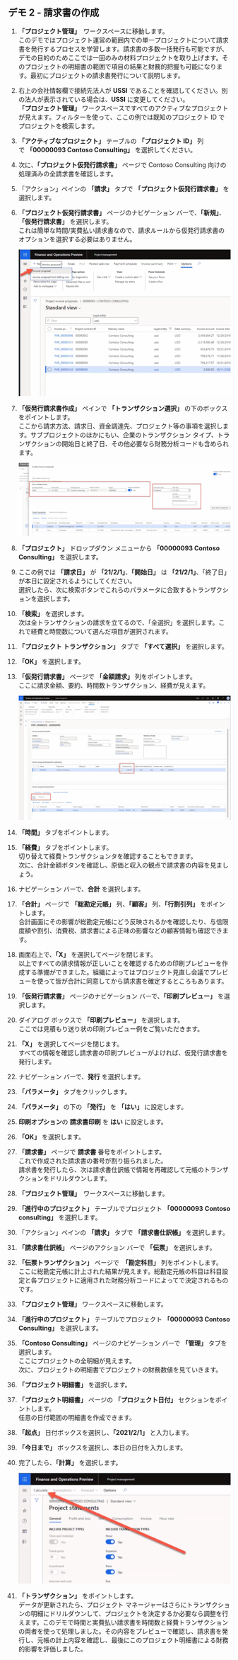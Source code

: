 ﻿---
demo:
    title: 'デモ 2: 請求書の作成'
    module: 'モジュール 5: Microsoft Dynamics 365 Project Operations の基礎を学ぶ'
---

## デモ 2 - 請求書の作成

1. **「プロジェクト管理」**　ワークスペースに移動します。  
    このデモではプロジェクト運営の範囲内での単一プロジェクトについて請求書を発行するプロセスを学習します。請求書の多数一括発行も可能ですが、デモの目的のためここでは一回のみの材料プロジェクトを取り上げます。そのプロジェクトの明細書の範囲で項目の結果と財務的把握も可能になります。最初にプロジェクトの請求書発行について説明します。 

1. 右上の会社情報欄で接続先法人が **USSI** であることを確認してください。別の法人が表示されている場合は、**USSI** に変更してください。  
    **「プロジェクト管理」** ワークスペースですべてのアクティブなプロジェクトが見えます。フィルターを使って、ここの例では既知のプロジェクト ID でプロジェクトを検索します。 

1. **「アクティブなプロジェクト」** テーブルの **「プロジェクト ID」** 列で **「00000093 Contoso Consulting」** を選択してください。  

1. 次に、**「プロジェクト仮発行請求書」** ページで Contoso Consulting 向けの処理済みの全請求書を確認します。 

1. 「アクション」ペインの **「請求」** タブで **「プロジェクト仮発行請求書」** を選択します。 

1. **「プロジェクト仮発行請求書」** ページのナビゲーション バーで、**「新規」**、**「仮発行請求書」** を選択します。  
    これは簡単な時間/実費払い請求書なので、請求ルールから仮発行請求書のオプションを選択する必要はありません。 

    ![「プロジェクト仮発行請求書」ページで新規仮発行請求書が強調表示されているスクリーンショット。](./media/projops_invoice_1_new_invoice_proposal.png)

1. **「仮発行請求書作成」** ペインで **「トランザクション選択」** の下のボックスをポイントします。  
    ここから請求方法、請求日、資金調達先、プロジェクト等の事項を選択します。サブプロジェクトのほかにもい、企業のトランザクション タイプ、トランザクションの開始日と終了日、その他必要なら財務分析コードも含められます。 

    ![「仮発行請求書作成」ペインの「トランザクション」セクションが強調表示されているスクリーンショット。](./media/projops_invoice_2_select_transactions.png)

1. **「プロジェクト」** ドロップダウン メニューから **「00000093 Contoso Consulting」** を選択します。 

1. ここの例では **「請求日」** が **「21/2/1」**、**「開始日」** は **「21/2/1」**、「終了日」が本日に設定されるようにしてください。  
    選択したら、次に検索ボタンでこれらのパラメータに合致するトランザクションを選択します。

1. **「検索」** を選択します。  
    次は全トランザクションの請求を立てるので、「全選択」を選択します。これで経費と時間数について選んだ項目が選択されます。

1. **「プロジェクト トランザクション」** タブで **「すべて選択」** を選択します。

1. **「OK」** を選択します。 

1. **「仮発行請求書」** ページで **「金額請求」** 列をポイントします。  
    ここに請求金額、要約、時間数トランザクション、経費が見えます。

    ![請求書明細行金額の列が強調表示された「仮発行請求書」ページのスクリーンショット。](./media/projops_invoice_3_invoice_line_amount_column.png)

1. **「時間」** タブをポイントします。 

1. **「経費」** タブをポイントします。  
    切り替えて経費トランザクションタを確認することもできます。  
次に、合計金額ボタンを確認し、原価と収入の観点で請求書の内容を見ましょう。

1. ナビゲーション バーで、**合計** を選択します。

1. **「合計」** ページで **「総勘定元帳」** 列、**「顧客」** 列、**「行割引列」** をポイントします。  
    合計画面にその影響が総勘定元帳にどう反映されるかを確認したり、与信限度額や割引、消費税、請求書による正味の影響などの顧客情報も確認できます。 

1. 画面右上で、**「X」** を選択してページを閉じます。  
    以上ですべての請求情報が正しいことを確認するための印刷プレビューを作成する準備ができました。組織によってはプロジェクト見直し会議でプレビューを使って皆が合計に同意してから請求書を確定するところもあります。 

1. **「仮発行請求書」** ページのナビゲーション バーで、**「印刷プレビュー」** を選択します。 

1. ダイアログ ボックスで **「印刷プレビュー」** を選択します。  
    ここでは見積もり送り状の印刷プレビュー例をご覧いただきます。 

1. **「X」** を選択してページを閉じます。  
    すべての情報を確認し請求書の印刷プレビューがよければ、仮発行請求書を発行します。

1. ナビゲーション バーで、**発行** を選択します。

1. **「パラメータ」** タブをクリックします。

1. **「パラメータ」** の下の **「発行」** を **「はい」** に設定します。

1. **印刷オプション**の **請求書印刷** を **はい** に設定します。

1. **「OK」** を選択します。

1. **「請求書」** ページで **請求書** 番号をポイントします。  
    これで作成された請求書の番号が割り振られました。  
    請求書を発行したら、次は請求書仕訳帳で情報を再確認して元帳のトランザクションをドリルダウンします。

1. **「プロジェクト管理」**　ワークスペースに移動します。

1. **「進行中のプロジェクト」** テーブルでプロジェクト **「00000093** **Contoso consulting」** を選択します。

1. 「アクション」ペインの **「請求」** タブで **「請求書仕訳帳」** を選択します。

1. **「請求書仕訳帳」** ページのアクション バーで **「伝票」** を選択します。

1. **「伝票トランザクション」** ページで　**「勘定科目」** 列をポイントします。  
    ここに総勘定元帳に計上された結果が見えます。総勘定元帳の科目は科目設定と各プロジェクトに適用された財務分析コードによってで決定されるものです。

1. **「プロジェクト管理」** ワークスペースに移動します。 

1. **「進行中のプロジェクト」** テーブルでプロジェクト **「00000093 Contoso Consulting」** を選択します。

1. **「Contoso Consulting」** ページのナビゲーション バーで **「管理」** タブを選択します。  
    ここにプロジェクトの全明細が見えます。  
    次に、プロジェクトの明細書でプロジェクトの財務数値を見ていきます。

1. **「プロジェクト明細書」** を選択します。

1. **「プロジェクト明細書」** ページの **「プロジェクト日付」** セクションをポイントします。  
任意の日付範囲の明細書を作成できます。

1. **「起点」** 日付ボックスを選択し、**「2021/2/1」** と入力します。

1. **「今日まで」** ボックスを選択し、本日の日付を入力します。

1. 完了したら、**「計算」** を選択します。

    ![「プロジェクト明細書」ページの計算オプションが強調表示されているスクリーンショット。](./media/projops_invoice_4_calculate.png)

1. **「トランザクション」** をポイントします。  
    データが更新されたら、プロジェクト マネージャーはさらにトランザクションの明細にドリルダウンして、プロジェクトを決定するか必要なら調整を行えます。このデモで時間と実費払い請求書を時間数と経費トランザクションの両者を使って処理しました。その内容をプレビューで確認し、請求書を発行し、元帳の計上内容を確認し、最後にこのプロジェクト明細書による財務的影響を評価しました。

